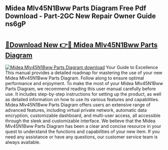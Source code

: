 ## Midea Mlv45N1Bww Parts Diagram Free Pdf Download - Part-2GC New Repair Owner Guide ns6gP

# <h2><a href="http://dfs9g8.blite.top/?on=Midea+Mlv45N1Bww+Parts+Diagram">🔗Download New 👉🔴 Midea Mlv45N1Bww Parts Diagram</a></h2>

[![Midea Mlv45N1Bww Parts Diagram download](https://i.imgur.com/lujVjoI.png)](http://dfs9g8.blite.top/?on=Midea+Mlv45N1Bww+Parts+Diagram)
Your Guide to Excellence This manual provides a detailed roadmap for mastering the use of your new Midea Mlv45N1Bww Parts Diagram. Follow along to ensure optimal performance and enjoyment. To make the most of your Midea Mlv45N1Bww Parts Diagram, we recommend reading this user manual carefully before use. It includes step-by-step instructions for setting up the product, as well as detailed information on how to use its various features and capabilities. Midea Mlv45N1Bww Parts Diagram offers users an extensive range of advanced features, including virtual private network, automatic data encryption, customizable dashboard, and multi-user access, all accessible through the sleek and customizable interface. We believe that the Midea Mlv45N1Bww Parts Diagram has been a clear and concise resource in your quest to understand the functions and capabilities of your new item. If you need any assistance or have any questions, our customer service team is always available.

